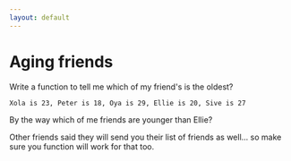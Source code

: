 ```yaml
---
layout: default
---
```


# Aging friends

Write a function to tell me which of my friend's is the oldest?

`Xola is 23, Peter is 18, Oya is 29, Ellie is 20, Sive is 27`

By the way which of me friends are younger than Ellie?

Other friends said they will send you their list of friends as well... so make sure you function will work for that too.
